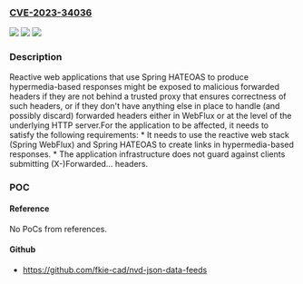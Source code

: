 ### [CVE-2023-34036](https://cve.mitre.org/cgi-bin/cvename.cgi?name=CVE-2023-34036)
![](https://img.shields.io/static/v1?label=Product&message=Spring%20HATEOAS&color=blue)
![](https://img.shields.io/static/v1?label=Version&message=%3D%201.5.4%20or%20older%20&color=brighgreen)
![](https://img.shields.io/static/v1?label=Vulnerability&message=CWE-644%3A%20Improper%20Neutralization%20of%20HTTP%20Headers%20for%20Scripting%20Syntax&color=brighgreen)

### Description

Reactive web applications that use Spring HATEOAS to produce hypermedia-based responses might be exposed to malicious forwarded headers if they are not behind a trusted proxy that ensures correctness of such headers, or if they don't have anything else in place to handle (and possibly discard) forwarded headers either in WebFlux or at the level of the underlying HTTP server.For the application to be affected, it needs to satisfy the following requirements:  *  It needs to use the reactive web stack (Spring WebFlux) and Spring HATEOAS to create links in hypermedia-based responses.  *  The application infrastructure does not guard against clients submitting (X-)Forwarded… headers.

### POC

#### Reference
No PoCs from references.

#### Github
- https://github.com/fkie-cad/nvd-json-data-feeds

